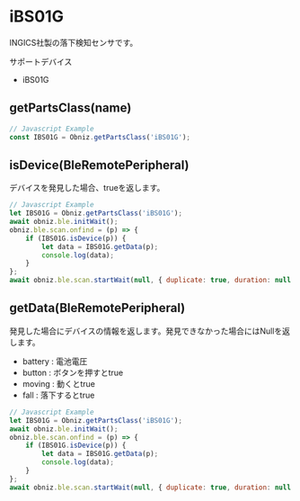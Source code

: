 # iBS01G
INGICS社製の落下検知センサです。

サポートデバイス

- iBS01G


## getPartsClass(name)

```javascript
// Javascript Example
const IBS01G = Obniz.getPartsClass('iBS01G');
```

## isDevice(BleRemotePeripheral)

デバイスを発見した場合、trueを返します。

```javascript
// Javascript Example
let IBS01G = Obniz.getPartsClass('iBS01G');
await obniz.ble.initWait();
obniz.ble.scan.onfind = (p) => {
    if (IBS01G.isDevice(p)) {
        let data = IBS01G.getData(p);
        console.log(data);
    }
};
await obniz.ble.scan.startWait(null, { duplicate: true, duration: null });
```

## getData(BleRemotePeripheral)

発見した場合にデバイスの情報を返します。発見できなかった場合にはNullを返します。

- battery : 電池電圧
- button : ボタンを押すとtrue
- moving : 動くとtrue
- fall : 落下するとtrue

```javascript
// Javascript Example
let IBS01G = Obniz.getPartsClass('iBS01G');
await obniz.ble.initWait();
obniz.ble.scan.onfind = (p) => {
    if (IBS01G.isDevice(p)) {
        let data = IBS01G.getData(p);
        console.log(data);
    }
};
await obniz.ble.scan.startWait(null, { duplicate: true, duration: null });
```
